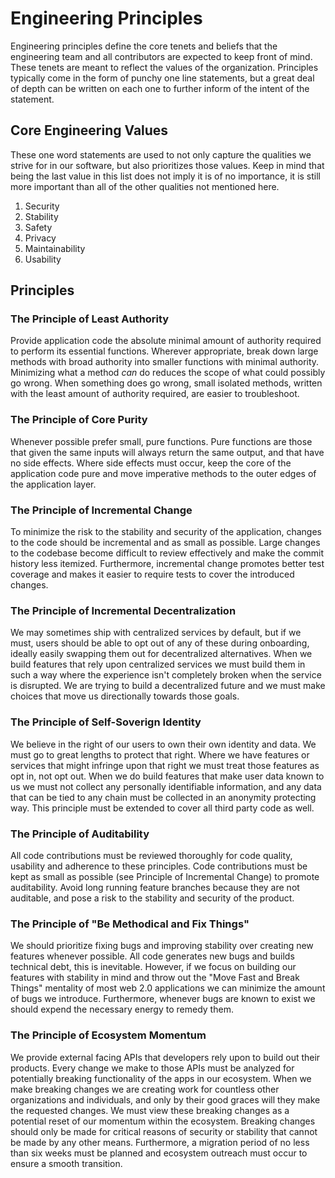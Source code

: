 # Engineering Principles
Engineering principles define the core tenets and beliefs that the engineering team and all contributors are expected to keep front of mind. These tenets are meant to reflect the values of the organization. Principles typically come in the form of punchy one line statements, but a great deal of depth can be written on each one to further inform of the intent of the statement.

## Core Engineering Values
These one word statements are used to not only capture the qualities we strive for in our software, but also prioritizes those values. Keep in mind that being the last value in this list does not imply it is of no importance, it is still more important than all of the other qualities not mentioned here. 
1. Security
2. Stability
3. Safety
4. Privacy
5. Maintainability
6. Usability


## Principles
### The Principle of Least Authority

Provide application code the absolute minimal amount of authority required to perform its essential functions. Wherever appropriate, break down large methods with broad authority into smaller functions with minimal authority. Minimizing what a method *can* do reduces the scope of what could possibly go wrong. When something does go wrong, small isolated methods, written with the least amount of authority required, are easier to troubleshoot.

### The Principle of Core Purity

Whenever possible prefer small, pure functions. Pure functions are those that given the same inputs will always return the same output, and that have no side effects. Where side effects must occur, keep the core of the application code pure and move imperative methods to the outer edges of the application layer.


### The Principle of Incremental Change

To minimize the risk to the stability and security of the application, changes to the code should be incremental and as small as possible. Large changes to the codebase become difficult to review effectively and make the commit history less itemized. Furthermore, incremental change promotes better test coverage and makes it easier to require tests to cover the introduced changes.

### The Principle of Incremental Decentralization

We may sometimes ship with centralized services by default, but if we must, users should be able to opt out of any of these during onboarding, ideally easily swapping them out for decentralized alternatives. When we build features that rely upon centralized services we must build them in such a way where the experience isn't completely broken when the service is disrupted. We are trying to build a decentralized future and we must make choices that move us directionally towards those goals.

### The Principle of Self-Soverign Identity

We believe in the right of our users to own their own identity and data. We must go to great lengths to protect that right. Where we have features or services that might infringe upon that right we must treat those features as opt in, not opt out. When we do build features that make user data known to us we must not collect any personally identifiable information, and any data that can be tied to any chain must be collected in an anonymity protecting way. This principle must be extended to cover all third party code as well.

### The Principle of Auditability

All code contributions must be reviewed thoroughly for code quality, usability and adherence to these principles. Code contributions must be kept as small as possible (see Principle of Incremental Change) to promote auditability. Avoid long running feature branches because they are not auditable, and pose a risk to the stability and security of the product.


### The Principle of "Be Methodical and Fix Things"

We should prioritize fixing bugs and improving stability over creating new features whenever possible. All code generates new bugs and builds technical debt, this is inevitable. However, if we focus on building our features with stability in mind and throw out the "Move Fast and Break Things" mentality of most web 2.0 applications we can minimize the amount of bugs we introduce. Furthermore, whenever bugs are known to exist we should expend the necessary energy to remedy them. 

### The Principle of Ecosystem Momentum

We provide external facing APIs that developers rely upon to build out their products. Every change we make to those APIs must be analyzed for potentially breaking functionality of the apps in our ecosystem. When we make breaking changes we are creating work for countless other organizations and individuals, and only by their good graces will they make the requested changes. We must view these breaking changes as a potential reset of our momentum within the ecosystem. Breaking changes should only be made for critical reasons of security or stability that cannot be made by any other means. Furthermore, a migration period of no less than six weeks must be planned and ecosystem outreach must occur to ensure a smooth transition.

